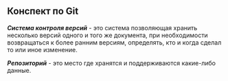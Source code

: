 ## Конспект по Git

_**Система контроля версий**_ - это система позволяющая хранить несколько версий одного и того же документа, при необходимости возвращаться к более ранним версиям, определять, кто и когда сделал то или иное изменение.

_**Репозиторий**_ - это место где хранятся и поддерживаются какие-либо данные.